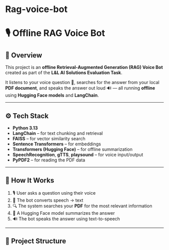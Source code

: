# Rag-voice-bot
# 🎙️ Offline RAG Voice Bot

## 🧠 Overview
This project is an **offline Retrieval-Augmented Generation (RAG) Voice Bot** created as part of the **L&L AI Solutions Evaluation Task**.

It listens to your voice question 🎤, searches for the answer from your local **PDF document**, and speaks the answer out loud 🔊 — all running **offline** using **Hugging Face models** and **LangChain**.

---

## ⚙️ Tech Stack
- **Python 3.13**
- **LangChain** – for text chunking and retrieval
- **FAISS** – for vector similarity search
- **Sentence Transformers** – for embeddings
- **Transformers (Hugging Face)** – for offline summarization
- **SpeechRecognition**, **gTTS**, **playsound** – for voice input/output
- **PyPDF2** – for reading the PDF data

---

## 🧩 How It Works
1. 🎙️ User asks a question using their voice  
2. 📝 The bot converts speech → text  
3. 🔍 The system searches your **PDF** for the most relevant information  
4. 🧠 A Hugging Face model summarizes the answer  
5. 🔊 The bot speaks the answer using text-to-speech  

---

## 📁 Project Structure
